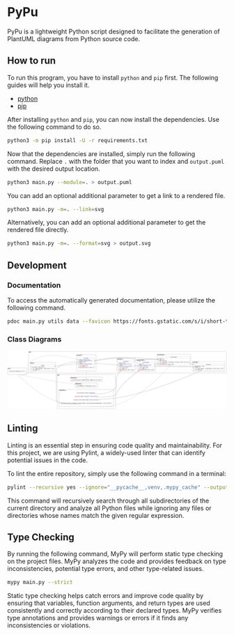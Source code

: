 # PyPu

PyPu is a lightweight Python script designed to facilitate the generation of PlantUML 
diagrams from Python source code.

## How to run

To run this program, you have to install `python` and `pip` first.
The following guides will help you install it.

- [python](https://wiki.python.org/moin/BeginnersGuide/Download)
- [pip](https://pip.pypa.io/en/stable/installation/)

After installing `python` and `pip`, you can now install the dependencies.
Use the following command to do so.

```bash
python3 -m pip install -U -r requirements.txt
```

Now that the dependencies are installed, simply run the following command. Replace `.`
with the folder that you want to index and `output.puml` with the desired output location.

```bash
python3 main.py --module=. > output.puml
```

You can add an optional additional parameter to get a link to a rendered file.

```bash
python3 main.py -m=. --link=svg
```

Alternatively, you can add an optional additional parameter to get the rendered file directly.

```bash
python3 main.py -m=. --format=svg > output.svg
```

## Development

### Documentation

To access the automatically generated documentation, please utilize the
following command.

```bash
pdoc main.py utils data --favicon https://fonts.gstatic.com/s/i/short-term/release/materialsymbolsoutlined/code/default/48px.svg --logo https://fonts.gstatic.com/s/i/short-term/release/materialsymbolsoutlined/code/default/48px.svg
```

### Class Diagrams

![Diagram](example.svg?raw=true)

## Linting

Linting is an essential step in ensuring code quality and maintainability. For
this project, we are using Pylint, a widely-used linter that can identify
potential issues in the code.

To lint the entire repository, simply use the following command in a terminal:

```bash
pylint --recursive yes --ignore="__pycache__,venv,.mypy_cache" --output-format=colorized .
```

This command will recursively search through all subdirectories of the current
directory and analyze all Python files while ignoring any files or directories
whose names match the given regular expression.

## Type Checking

By running the following command, MyPy will perform static type checking on the
project files. MyPy analyzes the code and provides feedback on type
inconsistencies, potential type errors, and other type-related issues.

```bash
mypy main.py --strict
```

Static type checking helps catch errors and improve code quality by ensuring
that variables, function arguments, and return types are used consistently and
correctly according to their declared types. MyPy verifies type annotations and
provides warnings or errors if it finds any inconsistencies or violations.